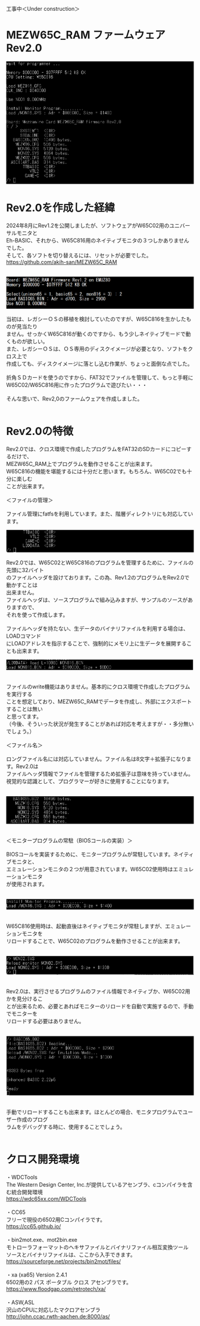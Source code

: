 工事中＜Under construction＞
# MEZW65C_RAM ファームウェア Rev2.0
![photo 1](photo/Rev2.0_Opening.png)

# Rev2.0を作成した経緯

2024年8月にRev1.2を公開しましたが、ソフトウェアがW65C02用のユニバーサルモニタと<br>
Eh-BASIC、それから、W65C816用のネイティブモニタの３つしかありませんでした。<br>
そして、各ソフトを切り替えるには、リセットが必要でした。<br>
https://github.com/akih-san/MEZW65C_RAM<br>
<br>

![photo 2](photo/Rev1.2.png)

当初は、レガシーＯＳの移植を検討していたのですが、W65C816を生かしたものが見当たり<br>
ません。せっかくW65C816が動くのですから、もう少しネイティブモードで動くものが欲しい。<br>
また、レガシーＯＳは、ＯＳ専用のディスクイメージが必要となり、ソフトをクロス上で<br>
作成しても、ディスクイメージに落とし込む作業が、ちょっと面倒な点でした。<br>
<br>
折角ＳＤカードを使うのですから、FAT32でファイルを管理して、もっと手軽に<br>
W65C02/W65C816用に作ったプログラムで遊びたい・・・<br>
<br>
そんな思いで、Rev2,0のファームウェアを作成しました。<br>
<br>
# Rev2.0の特徴

Rev2.0では、クロス環境で作成したプログラムをFAT32のSDカードにコピーするだけで、<br>
MEZW65C_RAM上でプログラムを動作させることが出来ます。<br>
W65C816の機能を堪能するには十分だと思います。もちろん、W65C02でも十分に楽しむ<br>
ことが出来ます。<br>
<br>
＜ファイルの管理＞<br>
<br>
ファイル管理にfatfsを利用しています。また、階層ディレクトリにも対応しています。<br>

![photo 3](photo/dir.png)

Rev2.0では、W65C02とW65C816のプログラムを管理するために、ファイルの先頭に32バイト<br>
のファイルヘッダを設けております。この為、Rev1.2のプログラムをRev2.0で動かすことは<br>
出来ません。<br>
ファイルヘッダは、ソースプログラムで組み込みますが、サンプルのソースがありますので、<br>
それを使って作成します。<br>
<br>
ファイルヘッダを持たない、生データのバイナリファイルを利用する場合は、LOADコマンド<br>
にLOADアドレスを指示することで、強制的にメモリ上に生データを展開することも出来ます。<br>

![photo 4](photo/load_cmd.png)

<br>
ファイルのwrite機能はありません。基本的にクロス環境で作成したプログラムを実行する<br>
ことを想定しており、MEZW65C_RAMでデータを作成し、外部にエクスポートすることは無い<br>
と思ってます。<br>
（今後、そういった状況が発生することがあれば対応を考えますが・・多分無いでしょう。）<br>
<br>
＜ファイル名＞<br>
<br>
ロングファイル名には対応していません。ファイル名は8文字＋拡張子になります。Rev2.0は<br>
ファイルヘッダ情報でファイルを管理するため拡張子は意味を持っていません。<br>
視覚的な認識として、プログラマーが好きに使用することになります。<br>
<br>

![photo 5](photo/filename.png)

<br>
＜モニタープログラムの常駐（BIOSコールの実装）＞<br>
<br>
BIOSコールを実装するために、モニタープログラムが常駐しています。ネイティブモニタと、<br>
エミュレーションモニタの２つが用意されています。W65C02使用時はエミュレーションモニタ<br>
が使用されます。<br>
<br>

![photo 6](photo/init.png)

<br>
W65C816使用時は、起動直後はネイティブモニタが常駐しますが、エミュレーションモニタを<br>
リロードすることで、W65C02のプログラムを動作させることが出来ます。<br>
<br>

![photo 7](photo/reload.png)

<br>
Rev2.0は、実行させるプログラムのファイル情報でネイティブか、W65C02用かを見分けるこ<br>
とが出来るため、必要とあればモニターのリロードを自動で実施するので、手動でモニターを<br>
リロードする必要はありません。<br>
<br>

![photo 8](photo/autoreload.png)

<br>
手動でリロードすることも出来ます。ほとんどの場合、モニタプログラムでユーザー作成のプログ<br>
ラムをデバッグする時に、使用することでしょう。<br>
<br>

# クロス開発環境
・WDCTools<br>
The Western Design Center, Inc.が提供しているアセンブラ、cコンパイラを含む統合開発環境<br>
https://wdc65xx.com/WDCTools<br>
<br>
・CC65<br>
フリーで現役の6502用Cコンパイラです。<br>
https://cc65.github.io/<br>
<br>
・bin2mot.exe、mot2bin.exe<br>
モトローラフォーマットのヘキサファイルとバイナリファイル相互変換ツール<br>
ソースとバイナリファイルは、ここから入手できます。<br>
https://sourceforge.net/projects/bin2mot/files/<br>
<br>
・xa (xa65) Version 2.4.1 <br>
6502用の2 パス ポータブル クロス アセンブラです。<br>
https://www.floodgap.com/retrotech/xa/<br>
<br>
・ASW,ASL<br>
沢山のCPUに対応したマクロアセンブラ<br>
http://john.ccac.rwth-aachen.de:8000/as/<br>
<br>

